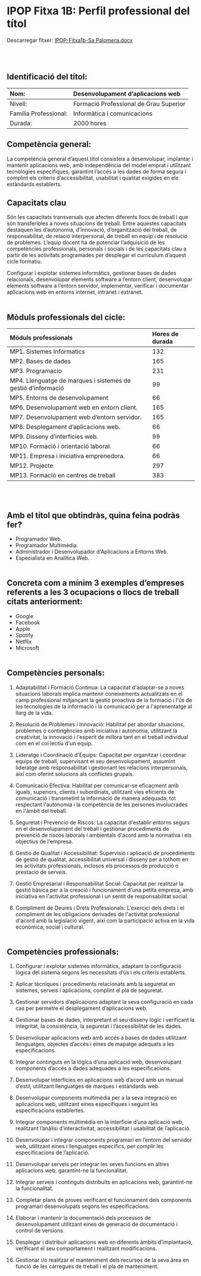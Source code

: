 # IPOP Fitxa 1B: Perfil professional del títol
Descarregar fitxer: [IPOP-Fitxa1b-Sa Palomera.docx](https://github.com/mhornos/daw-ipop/files/14136892/IPOP-Fitxa1b-Sa.Palomera.docx)

<br></br>

## Identificació del títol:
| Nom: | Desenvolupament d’aplicacions web |
|:--------------------- | :-------------------------------------- |
| Nivell:                                    | Formació Professional de Grau Superior                                       |
| Família Professional:                      | Informàtica i comunicacions                                                  |
| Durada:                                    | 2000 hores                                                                   |


## Competència general:
La competència general d’aquest títol consisteix a desenvolupar, implantar i mantenir aplicacions web, amb independència del model emprat i utilitzant tecnologies específiques, garantint l’accés a les dades de forma segura i complint els criteris d’accessibilitat, usabilitat i qualitat exigides en els estàndards establerts.


## Capacitats clau
Són les capacitats transversals que afecten diferents llocs de treball i que són transferibles a noves situacions de treball. Entre aquestes capacitats destaquen les d’autonomia, d’innovació, d’organització del treball, de responsabilitat, de relació interpersonal, de treball en equip i de resolució de problemes.
L’equip docent ha de potenciar l’adquisició de les competències professionals, personals i socials i de les capacitats clau a partir de les activitats programades per desplegar el currículum d’aquest cicle formatiu.

Configurar i explotar sistemes informàtics, gestionar bases de dades relacionals, desenvolupar elements software a l’entorn client, 
desenvolupar elements software a l’entorn servidor, implementar, verificar i documentar aplicacions web en entorns internet, intranet i extranet.
<br></br>

## Mòduls professionals del cicle:
|Mòduls professionals|Hores de durada|
:--------------------|:---------------
MP1. Sistemes Informatics|132|
MP2. Bases de dades|165|
MP3. Programacio|231|
MP4. Llenguatge de marques i sistemes de gestió d’informació|99|
MP5. Entorns de desenvolupament|66|
MP6. Desenvolupament web en entorn client.|165|
MP7. Desenvolupament web d’entorn servidor.|165|
MP8. Desplegament d’aplicacions web.|66|
MP9. Disseny d’interfícies web.|99|
MP10. Formació i orientació laboral.|66|
MP11. Empresa i iniciativa emprenedora.|66|
MP12. Projecte|297|
MP13. Formació en centres de treball|383|

<br></br>
## Amb el títol que obtindràs, quina feina podràs fer?
- Programador Web.
- Programador Multimèdia.
- Administrador i Desenvolupador d'Aplicacions a Entorns Web.
- Especialista en Analítica Web.
<br></br>

## Concreta com a mínim 3 exemples d’empreses referents a les 3 ocupacions o llocs de treball citats anteriorment:
- Google
- Facebook
- Apple
- Spotify
- Netflix
- Microsoft
<br></br>


## Competències personals:
1. Adaptabilitat i Formació Continua: La capacitat d'adaptar-se a noves situacions laborals implica mantenir coneixements actualitzats en el camp professional mitjançant la gestió proactiva de la formació i l'ús de les tecnologies de la informació i la comunicació per a l'aprenentatge al llarg de la vida.

1. Resolució de Problemes i Innovació: Habilitat per abordar situacions, problemes o contingències amb iniciativa i autonomia, utilitzant la creativitat, la innovació i l'esperit de millora tant en el treball individual com en el col·lectiu d'un equip.

1. Lideratge i Coordinació d'Equips: Capacitat per organitzar i coordinar equips de treball, supervisant el seu desenvolupament, assumint lideratge amb responsabilitat i gestionant les relacions interpersonals, així com oferint solucions als conflictes grupals.

1. Comunicació Efectiva: Habilitat per comunicar-se eficaçment amb iguals, superiors, clients i subordinats, utilitzant vies eficients de comunicació i transmetint la informació de manera adequada, tot respectant l'autonomia i la competència de les persones involucrades en l'àmbit del treball.

1. Seguretat i Prevenció de Riscos: La capacitat d'establir entorns segurs en el desenvolupament del treball i gestionar procediments de prevenció de riscos laborals i ambientals d'acord amb la normativa i els objectius de l'empresa.

1. Gestió de Qualitat i Accessibilitat: Supervisió i aplicació de procediments de gestió de qualitat, accessibilitat universal i disseny per a tothom en les activitats professionals, inclosos els processos de producció o prestació de serveis.

1. Gestió Empresarial i Responsabilitat Social: Capacitat per realitzar la gestió bàsica per a la creació i funcionament d'una petita empresa, amb iniciativa en l'activitat professional i un sentit de responsabilitat social.

1. Compliment de Deures i Drets Professionals: L'exercici dels drets i el compliment de les obligacions derivades de l'activitat professional d'acord amb la legislació vigent, així com la participació activa en la vida econòmica, social i cultural.
<br></br>


## Competències professionals:
1. Configurar i explotar sistemes informàtics, adaptant la configuració lògica del sistema segons les necessitats d’ús i els criteris establerts.

1. Aplicar tècniques i procediments relacionats amb la seguretat en sistemes, serveis i aplicacions, complint el pla de seguretat.

1. Gestionar servidors d’aplicacions adaptant la seva configuració en cada cas per permetre el desplegament d’aplicacions web.

1. Gestionar bases de dades, interpretant el seu disseny lògic i verificant la integritat, la consistència, la seguretat i l’accessibilitat de les dades.

1. Desenvolupar aplicacions web amb accés a bases de dades utilitzant llenguatges, objectes d’accés i eines de mapatge adequats a les especificacions.

1. Integrar continguts en la lògica d’una aplicació web, desenvolupant components d’accés a dades adequades a les especificacions.

1. Desenvolupar interfícies en aplicacions web d’acord amb un manual d’estil, utilitzant llenguatges de marques i estàndards web.

1. Desenvolupar components multimèdia per a la seva integració en aplicacions web, utilitzant eines específiques i seguint les especificacions establertes.

1. Integrar components multimèdia en la interfície d’una aplicació web, realitzant l’anàlisi d’interactivitat, accessibilitat i usabilitat de l’aplicació.

1. Desenvolupar i integrar components programari en l’entorn del servidor web, utilitzant eines i llenguatges específics, per complir les especificacions de l’aplicació.

1. Desenvolupar serveis per integrar les seves funcions en altres aplicacions web, garantint-ne la funcionalitat.

1. Integrar serveis i continguts distribuïts en aplicacions web, garantint-ne la funcionalitat.

1. Completar plans de proves verificant el funcionament dels components programari desenvolupats segons les especificacions.

1. Elaborar i mantenir la documentació dels processos de desenvolupament utilitzant eines de generació de documentació i control de versions.

1. Desplegar i distribuir aplicacions web en diferents àmbits d’implantació, verificant el seu comportament i realitzant modificacions.

1. Gestionar i/o realitzar el manteniment dels recursos de la seva àrea en funció de les càrregues de treball i el pla de manteniment.
